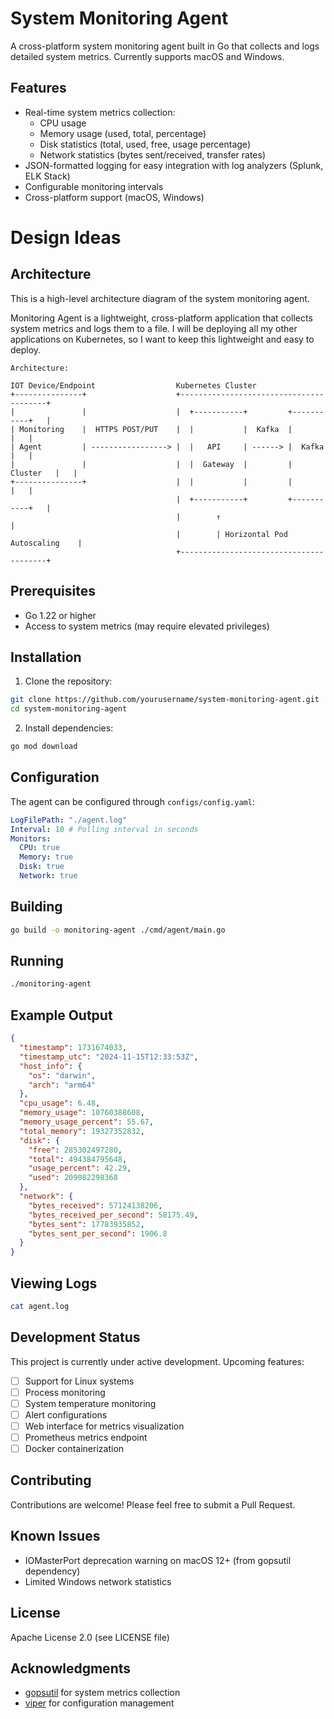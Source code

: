 # System Monitoring Agent

A cross-platform system monitoring agent built in Go that collects and logs detailed system metrics. Currently supports macOS and Windows.

## Features

- Real-time system metrics collection:
  - CPU usage
  - Memory usage (used, total, percentage)
  - Disk statistics (total, used, free, usage percentage)
  - Network statistics (bytes sent/received, transfer rates)
- JSON-formatted logging for easy integration with log analyzers (Splunk, ELK Stack)
- Configurable monitoring intervals
- Cross-platform support (macOS, Windows)

# Design Ideas

## Architecture

This is a high-level architecture diagram of the system monitoring agent.

Monitoring Agent is a lightweight, cross-platform application that collects system metrics and logs them to a file. I will be deploying all my other applications on Kubernetes, so I want to keep this lightweight and easy to deploy.

```plaintext
Architecture:

IOT Device/Endpoint                  Kubernetes Cluster
+---------------+                    +----------------------------------------+
|               |                    |  +-----------+         +-----------+   |
| Monitoring    |  HTTPS POST/PUT    |  |           |  Kafka  |           |   |
| Agent         | -----------------> |  |   API     | ------> |  Kafka    |   |
|               |                    |  |  Gateway  |         | Cluster   |   |
+---------------+                    |  |           |         |           |   |
                                     |  +-----------+         +-----------+   |
                                     |        ↑                               |
                                     |        | Horizontal Pod Autoscaling    |
                                     +----------------------------------------+
```

## Prerequisites

- Go 1.22 or higher
- Access to system metrics (may require elevated privileges)

## Installation

1. Clone the repository:

```bash
git clone https://github.com/yourusername/system-monitoring-agent.git
cd system-monitoring-agent
```

2. Install dependencies:

```bash
go mod download
```

## Configuration

The agent can be configured through `configs/config.yaml`:

```yaml
LogFilePath: "./agent.log"
Interval: 10 # Polling interval in seconds
Monitors:
  CPU: true
  Memory: true
  Disk: true
  Network: true
```

## Building

```bash
go build -o monitoring-agent ./cmd/agent/main.go
```

## Running

```bash
./monitoring-agent
```

## Example Output

```json
{
  "timestamp": 1731674033,
  "timestamp_utc": "2024-11-15T12:33:53Z",
  "host_info": {
    "os": "darwin",
    "arch": "arm64"
  },
  "cpu_usage": 6.48,
  "memory_usage": 10760388608,
  "memory_usage_percent": 55.67,
  "total_memory": 19327352832,
  "disk": {
    "free": 285302497280,
    "total": 494384795648,
    "usage_percent": 42.29,
    "used": 209082298368
  },
  "network": {
    "bytes_received": 57124138206,
    "bytes_received_per_second": 58175.49,
    "bytes_sent": 17783935852,
    "bytes_sent_per_second": 1906.8
  }
}
```

## Viewing Logs

```bash
cat agent.log
```

## Development Status

This project is currently under active development. Upcoming features:

- [ ] Support for Linux systems
- [ ] Process monitoring
- [ ] System temperature monitoring
- [ ] Alert configurations
- [ ] Web interface for metrics visualization
- [ ] Prometheus metrics endpoint
- [ ] Docker containerization

## Contributing

Contributions are welcome! Please feel free to submit a Pull Request.

## Known Issues

- IOMasterPort deprecation warning on macOS 12+ (from gopsutil dependency)
- Limited Windows network statistics

## License

Apache License 2.0 (see LICENSE file)

## Acknowledgments

- [gopsutil](https://github.com/shirou/gopsutil) for system metrics collection
- [viper](https://github.com/spf13/viper) for configuration management
